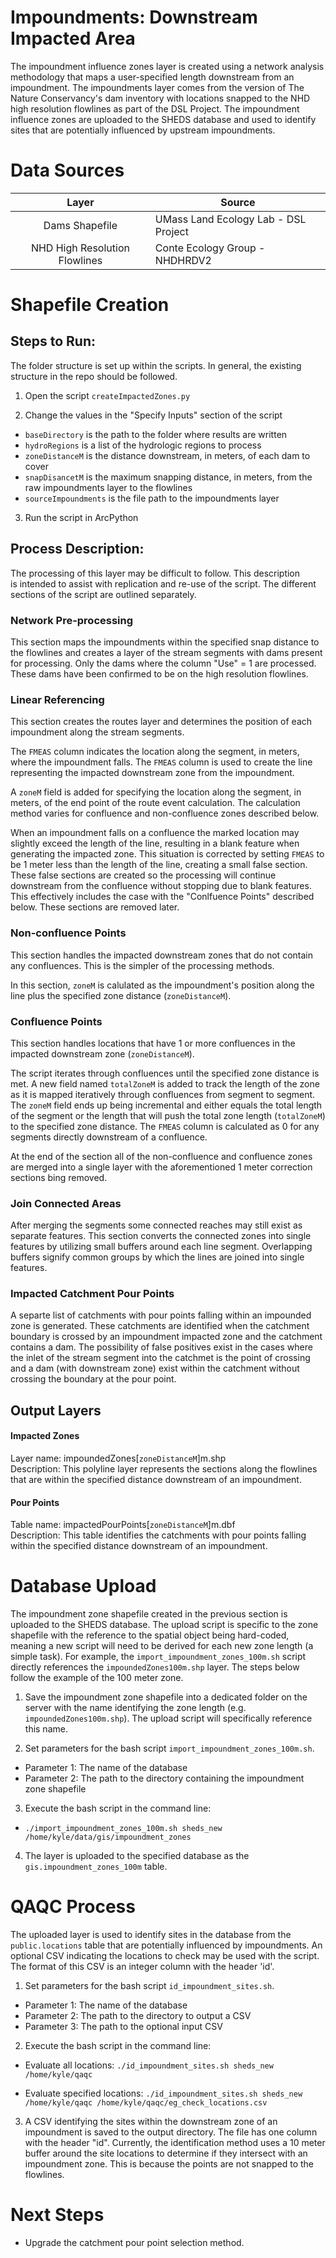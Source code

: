 Impoundments: Downstream Impacted Area
======================================

The impoundment influence zones layer is created using a network analysis 
methodology that maps a user-specified length downstream from an impoundment. 
The impoundments layer comes from the version of The Nature Conservancy's dam 
inventory with locations snapped to the NHD high resolution flowlines as part 
of the DSL Project. The impoundment influence zones are uploaded to the SHEDS 
database and used to identify sites that are potentially influenced by upstream 
impoundments. 



# Data Sources
|  Layer                        | Source                               |
| :-----:                       | ------                               |
| Dams Shapefile                | UMass Land Ecology Lab - DSL Project |
| NHD High Resolution Flowlines | Conte Ecology Group - NHDHRDV2       |



# Shapefile Creation


## Steps to Run:

The folder structure is set up within the scripts. In general, the existing 
structure in the repo should be followed.

1. Open the script `createImpactedZones.py`

2. Change the values in the "Specify Inputs" section of the script
 - `baseDirectory` is the path to the folder where results are written
 - `hydroRegions` is a list of the hydrologic regions to process
 - `zoneDistanceM` is the distance downstream, in meters, of each dam to cover
 - `snapDisancetM` is the maximum snapping distance, in meters, from the raw 
 impoundments layer to the flowlines
 - `sourceImpoundments` is the file path to the impoundments layer
 
3. Run the script in ArcPython


## Process Description:
The processing of this layer may be difficult to follow. This description  
is intended to assist with replication and re-use of the script. The different 
sections of the script are outlined separately.

### Network Pre-processing
This section maps the impoundments within the specified snap distance to the 
flowlines and creates a layer of the stream segments with dams present for 
processing. Only the dams where the column "Use" = 1 are processed. These dams 
have been confirmed to be on the high resolution flowlines. 

### Linear Referencing
This section creates the routes layer and determines the position of each 
impoundment along the stream segments.

The `FMEAS` column indicates the location along the segment, in meters, where 
the impoundment falls. The `FMEAS` column is used to create the line 
representing the impacted downstream zone from the impoundment.

A `zoneM` field is added for specifying the location along the segment, in 
meters, of the end point of the route event calculation. The calculation 
method varies for confluence and non-confluence zones described below.

When an impoundment falls on a confluence the marked location may slightly exceed 
the length of the line, resulting in a blank feature when generating the impacted 
zone. This situation is corrected by setting `FMEAS` to be 1 meter less than the 
length of the line, creating a small false section. These false sections are 
created so the processing will continue downstream from the confluence without 
stopping due to blank features. This effectively includes the case with the 
"Conlfuence Points" described below. These sections are removed later.

### Non-confluence Points
This section handles the impacted downstream zones that do not contain any 
confluences. This is the simpler of the processing methods.

In this section, `zoneM` is calulated as the impoundment's position along the 
line plus the specified zone distance (`zoneDistanceM`).

### Confluence Points
This section handles locations that have 1 or more confluences in the impacted 
downstream zone (`zoneDistanceM`).

The script iterates through confluences until the specified zone distance is 
met. A new field named `totalZoneM` is added to track the length of the zone as 
it is mapped iteratively through confluences from segment to segment. The `zoneM` 
field ends up being incremental and either equals the total length of the segment 
or the length that will push the total zone length (`totalZoneM`) to the 
specified zone distance. The `FMEAS` column is calculated as 0 for any segments 
directly downstream of a confluence. 

At the end of the section all of the non-confluence and confluence zones are 
merged into a single layer with the aforementioned 1 meter correction sections 
bing removed.

### Join Connected Areas
After merging the segments some connected reaches may still exist as separate 
features. This section converts the connected zones into single features by 
utilizing small buffers around each line segment. Overlapping buffers signify 
common groups by which the lines are joined into single features.

### Impacted Catchment Pour Points 
A separte list of catchments with pour points falling within an impounded zone 
is generated. These catchments are identified when the catchment boundary is 
crossed by an impoundment impacted zone and the catchment contains a dam. The 
possibility of false positives exist in the cases where the inlet of the 
stream segment into the catchmet is the point of crossing and a dam (with 
downstream zone) exist within the catchment without crossing the boundary at 
the pour point. 


## Output Layers

#### Impacted Zones
Layer name: impoundedZones[`zoneDistanceM`]m.shp <br>
Description: This polyline layer represents the sections along the flowlines 
that are within the specified distance downstream of an impoundment.

#### Pour Points
Table name: impactedPourPoints[`zoneDistanceM`]m.dbf <br>
Description: This table identifies the catchments with pour points falling 
within the specified distance downstream of an impoundment.



# Database Upload
The impoundment zone shapefile created in the previous section is uploaded to 
the SHEDS database. The upload script is specific to the zone shapefile with 
the reference to the spatial object being hard-coded, meaning a new script will 
need to be derived for each new zone length (a simple task). For example, the 
`import_impoundment_zones_100m.sh` script directly references the 
`impoundedZones100m.shp` layer. The steps below follow the example of the 100 
meter zone. 

1. Save the impoundment zone shapefile into a dedicated folder on the server 
with the name identifying the zone length (e.g. `impoundedZones100m.shp`). The 
upload script will specifically reference this name.

2. Set parameters for the bash script `import_impoundment_zones_100m.sh`. 
 - Parameter 1: The name of the database
 - Parameter 2: The path to the directory containing the impoundment zone 
 shapefile 
 
3. Execute the bash script in the command line:
 - `./import_impoundment_zones_100m.sh sheds_new /home/kyle/data/gis/impoundment_zones`

4. The layer is uploaded to the specified database as the `gis.impoundment_zones_100m` 
table.



# QAQC Process

The uploaded layer is used to identify sites in the database from the 
`public.locations` table that are potentially influenced by impoundments. An 
optional CSV indicating the locations to check may be used with the script. The 
format of this CSV is an integer column with the header 'id'.

1. Set parameters for the bash script `id_impoundment_sites.sh`. 
 - Parameter 1: The name of the database
 - Parameter 2: The path to the directory to output a CSV
 - Parameter 3: The path to the optional input CSV

2. Execute the bash script in the command line:

 - Evaluate all locations: `./id_impoundment_sites.sh sheds_new /home/kyle/qaqc`

 - Evaluate specified locations: `./id_impoundment_sites.sh sheds_new /home/kyle/qaqc /home/kyle/qaqc/eg_check_locations.csv`
 
3. A CSV identifying the sites within the downstream zone of an impoundment is 
saved to the output directory. The file has one column with the header "id". 
Currently, the identification method uses a 10 meter buffer around the site 
locations to determine if they intersect with an impoundment zone. This is 
because the points are not snapped to the flowlines. 



# Next Steps
- Upgrade the catchment pour point selection method.
